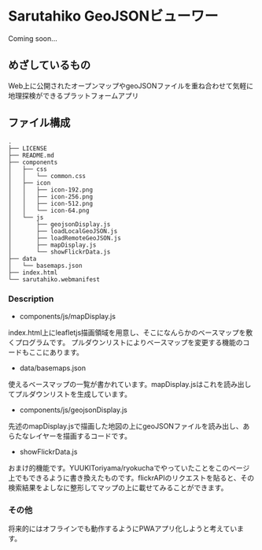 # Sarutahiko GeoJSONビューワー
Coming soon...

## めざしているもの
Web上に公開されたオープンマップやgeoJSONファイルを重ね合わせて気軽に地理探検ができるプラットフォームアプリ

## ファイル構成
```text
.
├── LICENSE
├── README.md
├── components
│   ├── css
│   │   └── common.css
│   ├── icon
│   │   ├── icon-192.png
│   │   ├── icon-256.png
│   │   ├── icon-512.png
│   │   └── icon-64.png
│   └── js
│       ├── geojsonDisplay.js
│       ├── loadLocalGeoJSON.js
│       ├── loadRemoteGeoJSON.js
│       ├── mapDisplay.js
│       └── showFlickrData.js
├── data
│   └── basemaps.json
├── index.html
└── sarutahiko.webmanifest
```

### Description
- components/js/mapDisplay.js

index.html上にleafletjs描画領域を用意し、そこになんらかのベースマップを敷くプログラムです。
プルダウンリストによりベースマップを変更する機能のコードもここにあります。

- data/basemaps.json

使えるベースマップの一覧が書かれています。mapDisplay.jsはこれを読み出してプルダウンリストを生成しています。

- components/js/geojsonDisplay.js

先述のmapDisplay.jsで描画した地図の上にgeoJSONファイルを読み出し、あらたなレイヤーを描画するコードです。

- showFlickrData.js

おまけ的機能です。YUUKIToriyama/ryokuchaでやっていたことをこのページ上でもできるように書き換えたものです。flickrAPIのリクエストを貼ると、その検索結果をよしなに整形してマップの上に載せてみることができます。

### その他

将来的にはオフラインでも動作するようにPWAアプリ化しようと考えています。

